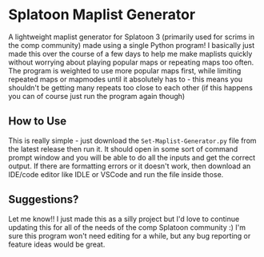 # Splatoon Maplist Generator
A lightweight maplist generator for Splatoon 3 (primarily used for scrims in the comp community) made using a single Python program!
I basically just made this over the course of a few days to help me make maplists quickly without worrying about playing popular maps or repeating maps too often.
The program is weighted to use more popular maps first, while limiting repeated maps or mapmodes until it absolutely has to - this means you shouldn't be getting many repeats too close to each other (if this happens you can of course just run the program again though)

## How to Use

This is really simple - just download the `Set-Maplist-Generator.py` file from the latest release then run it.
It should open in some sort of command prompt window and you will be able to do all the inputs and get the correct output.
If there are formatting errors or it doesn't work, then download an IDE/code editor like IDLE or VSCode and run the file inside those.

## Suggestions?

Let me know!! I just made this as a silly project but I'd love to continue updating this for all of the needs of the comp Splatoon community :)
I'm sure this program won't need editing for a while, but any bug reporting or feature ideas would be great.
